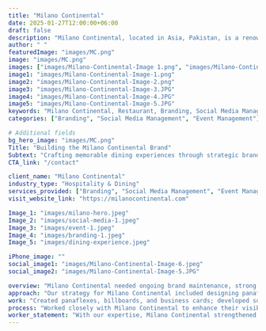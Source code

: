 ```yaml
---
title: "Milano Continental"
date: 2025-01-27T12:00:00+06:00
draft: false
description: "Milano Continental, located in Asia, Pakistan, is a renowned restaurant excelling in exceptional dining experiences and brand engagement."
author: " "
featuredImage: "images/MC.png"
image: "images/MC.png"
images: ["images/Milano-Continental-Image 1.png", "images/Milano-Continental-Image-2.png", "images/Milano-Continental-Image-3.JPG", "images/Milano-Continental-Image-4.JPG"]
image1: "images/Milano-Continental-Image-1.png"
image2: "images/Milano-Continental-Image-2.png"
image3: "images/Milano-Continental-Image-3.JPG"
image4: "images/Milano-Continental-Image-4.JPG"
image5: "images/Milano-Continental-Image-5.JPG"
keywords: "Milano Continental, Restaurant, Branding, Social Media Management, Event Management, Marketing"
categories: ["Branding", "Social Media Management", "Event Management"]

# Additional fields
bg_hero_image: "images/MC.png"
Title: "Building the Milano Continental Brand"
Subtext: "Crafting memorable dining experiences through strategic branding, social media management, and event planning."
CTA_link: "/contact"

client_name: "Milano Continental"
industry_type: "Hospitality & Dining"
services_provided: ["Branding", "Social Media Management", "Event Management"]
visit_website_link: "https://milanocontinental.com"

Image_1: "images/milano-hero.jpeg"
Image_2: "images/social-media-1.jpeg"
Image_3: "images/event-1.jpeg"
Image_4: "images/branding-1.jpeg"
Image_5: "images/dining-experience.jpeg"

iPhone_image: ""
social_image1: "images/Milano-Continental-Image-6.jpeg"
social_image2: "images/Milano-Continental-Image-5.JPG"

overview: "Milano Continental needed ongoing brand maintenance, strong social media strategies, and seamless event management to increase foot traffic and customer engagement."
approach: "Our strategy for Milano Continental included designing panaflexes, billboards, steamers, and business cards to maintain a strong, professional brand image, developing targeted social media strategies with promotional content, strategic boosting, and hashtag optimization to enhance online presence, and organizing restaurant events with comprehensive event promotion, planning, décor, and professional photography/videography coverage to boost market presence."
work: "Created panaflexes, billboards, and business cards; developed social media strategies to boost engagement; and managed event schedules, decor, and multimedia coverage."
process: "Worked closely with Milano Continental to enhance their visibility, create engaging social media campaigns, and deliver seamless event management services."
worker_statement: "With our expertise, Milano Continental strengthened its brand presence, increased engagement, and successfully hosted multiple restaurant events, driving customer interest and loyalty."
---
```


